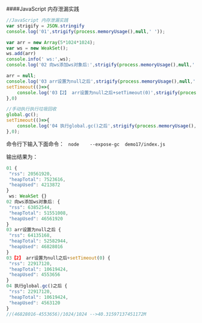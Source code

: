 ####JavaScript 内存泄漏实践```javascript //JavaScript 内存泄漏实践var strigify = JSON.stringifyconsole.log('01',strigify(process.memoryUsage(),null,' '));var arr = new Array(5*1024*1024);var ws = new WeakSet();ws.add(arr)console.info(' ws:',ws);console.log('02 向ws添加ws对象后:',strigify(process.memoryUsage(),null,' '));arr = null;console.log('03 arr设置为null之后',strigify(process.memoryUsage(),null,' '));setTimeout(()=>{    console.log('03【2】 arr设置为null之后+setTimeout(0)',strigify(process.memoryUsage(),null,' '));},0)//手动执行执行垃圾回收global.gc();setTimeout(()=>{    console.log('04 执行global.gc()之后',strigify(process.memoryUsage(),null,' '));},0);```命令行下输入下面命令：` node    --expose-gc  demo17/index.js`输出结果为：```javascript01 { "rss": 20561920, "heapTotal": 7523616, "heapUsed": 4213872} ws: WeakSet {}02 向ws添加ws对象后: { "rss": 63852544, "heapTotal": 51551008, "heapUsed": 46561920}03 arr设置为null之后 { "rss": 64135168, "heapTotal": 52582944, "heapUsed": 46828016}03【2】 arr设置为null之后+setTimeout(0) { "rss": 22917120, "heapTotal": 10619424, "heapUsed": 4553656}04 执行global.gc()之后 { "rss": 22917120, "heapTotal": 10619424, "heapUsed": 4563120}//(46828016-4553656)/1024/1024 -->40.31597137451172M```